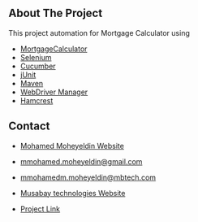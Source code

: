 <!-- ABOUT THE PROJECT -->
## About The Project
This project automation for Mortgage Calculator using
* [MortgageCalculator](www.mortgagecalculator.net)
* [Selenium](https://www.selenium.dev)
* [Cucumber](https://cucumber.io)
* [jUnit](https://junit.org/junit4/)
* [Maven](https://maven.apache.org/)
* [WebDriver Manager](https://github.com/bonigarcia/webdrivermanager)
* [Hamcrest](http://hamcrest.org/)


<!-- CONTACT -->
## Contact

* [Mohamed Moheyeldin Website](https://mohamedmoheyeldin.com) 

* [mmohamed.moheyeldin@gmail.com](mmohamed.moheyeldin@gmail.com)

* [mmohamedm.moheyeldin@mbtech.com](mmohamedm.moheyeldin@mbtech.com)
  
* [Musabay technologies Website](https://www.musabaytechnologies.com)

* [Project Link](https://github.com/your_username/repo_name)

